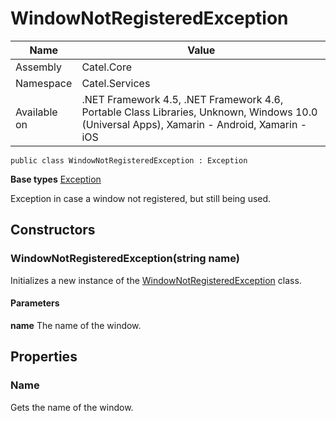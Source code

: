 

# WindowNotRegisteredException

Name|Value
---|---
Assembly|Catel.Core
Namespace|Catel.Services
Available on|.NET Framework 4.5, .NET Framework 4.6, Portable Class Libraries, Unknown, Windows 10.0 (Universal Apps), Xamarin - Android, Xamarin - iOS

```
public class WindowNotRegisteredException : Exception
```

**Base types**
[Exception]()


Exception in case a window not registered, but still being used.



## Constructors

### WindowNotRegisteredException(string name)

Initializes a new instance of the [WindowNotRegisteredException](#) class.

#### Parameters

**name**
The name of the window.



## Properties

### Name

Gets the name of the window.




